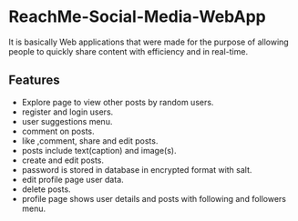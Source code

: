 # ReachMe-Social-Media-WebApp
It is basically Web applications  that were made for the purpose of allowing people to quickly share content with efficiency and in real-time. 


## Features

- Explore page to view other posts by random users.
- register and login users.
- user suggestions menu.
- comment on posts.
- like ,comment, share and edit posts.
- posts include text(caption) and image(s).
- create and edit posts.
- password is stored in database in encrypted format with salt.
- edit profile page user data.
- delete posts.
- profile page shows user details and posts with following and followers menu.
